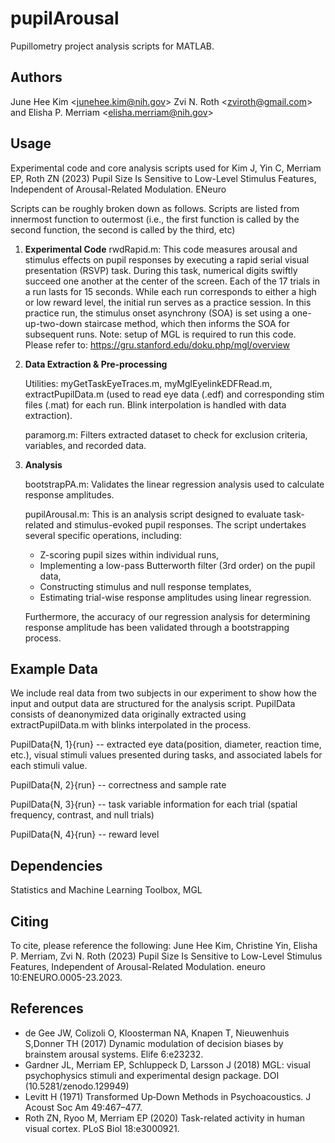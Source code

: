 # pupilArousal
Pupillometry project analysis scripts for MATLAB.

## Authors ########################################################
June Hee Kim &lt;<junehee.kim@nih.gov>&gt; Zvi N. Roth &lt;<zviroth@gmail.com>&gt; and Elisha P. Merriam &lt;<elisha.merriam@nih.gov>&gt; 

## Usage ##########################################################
Experimental code and core analysis scripts used for Kim J, Yin C, Merriam EP, Roth ZN (2023) Pupil Size Is Sensitive to Low-Level Stimulus Features, Independent of Arousal-Related Modulation. ENeuro 

Scripts can be roughly broken down as follows. Scripts are listed from innermost function to outermost (i.e., the first function is called by the second function, the second is called by the third, etc)

1. **Experimental Code**
   rwdRapid.m: This code measures arousal and stimulus effects on pupil responses by executing a rapid serial visual presentation (RSVP) task. During this task, numerical digits swiftly succeed one another at the center of the screen. Each of the 17 trials in a run lasts for 15 seconds. While each run corresponds to either a high or low reward level, the initial run serves as a practice session. In this practice run, the stimulus onset asynchrony (SOA) is set using a one-up-two-down staircase method, which then informs the SOA for subsequent runs. Note: setup of MGL is required to run this code. Please refer to: https://gru.stanford.edu/doku.php/mgl/overview
   
3. **Data Extraction & Pre-processing**

   Utilities: myGetTaskEyeTraces.m, myMglEyelinkEDFRead.m,  extractPupilData.m (used to read eye data (.edf) and corresponding stim files (.mat) for each run. Blink interpolation is handled with data extraction).

   paramorg.m: Filters extracted dataset to check for exclusion criteria, variables, and recorded data.
   
4. **Analysis**

   bootstrapPA.m: Validates the linear regression analysis used to calculate response amplitudes.
   
   pupilArousal.m: This is an analysis script designed to evaluate task-related and stimulus-evoked pupil responses. The script undertakes several specific operations, including:

   * Z-scoring pupil sizes within individual runs,
   * Implementing a low-pass Butterworth filter (3rd order) on the pupil data,
   * Constructing stimulus and null response templates,
   * Estimating trial-wise response amplitudes using linear regression.

   Furthermore, the accuracy of our regression analysis for determining response amplitude has been validated through a bootstrapping process.
   
## Example Data ###################################################
We include real data from two subjects in our experiment to show how the input and output data are structured for the analysis script. PupilData consists of deanonymized data originally extracted using extractPupilData.m with blinks interpolated in the process.

PupilData{N, 1}{run} -- extracted eye data(position, diameter, reaction time, etc.), visual stimuli values presented during tasks, and associated labels for each stimuli value. 

PupilData{N, 2}{run} -- correctness and sample rate

PupilData{N, 3}{run} -- task variable information for each trial (spatial frequency, contrast, and null trials) 

PupilData{N, 4}{run} -- reward level

## Dependencies ###################################################
Statistics and Machine Learning Toolbox, MGL

## Citing #########################################################

To cite, please reference the following: June Hee Kim, Christine Yin, Elisha P. Merriam, Zvi N. Roth (2023) Pupil Size Is Sensitive to Low-Level Stimulus Features, Independent of Arousal-Related Modulation. eneuro 10:ENEURO.0005-23.2023.

## References #####################################################

* de Gee JW, Colizoli O, Kloosterman NA, Knapen T, Nieuwenhuis S,Donner TH (2017) Dynamic modulation of decision biases by brainstem arousal systems. Elife 6:e23232.
* Gardner JL, Merriam EP, Schluppeck D, Larsson J (2018) MGL: visual psychophysics stimuli and experimental design package. DOI (10.5281/zenodo.129949)
* Levitt H (1971) Transformed Up‐Down Methods in Psychoacoustics. J Acoust Soc Am 49:467–477.
* Roth ZN, Ryoo M, Merriam EP (2020) Task-related activity in human visual cortex. PLoS Biol 18:e3000921.

